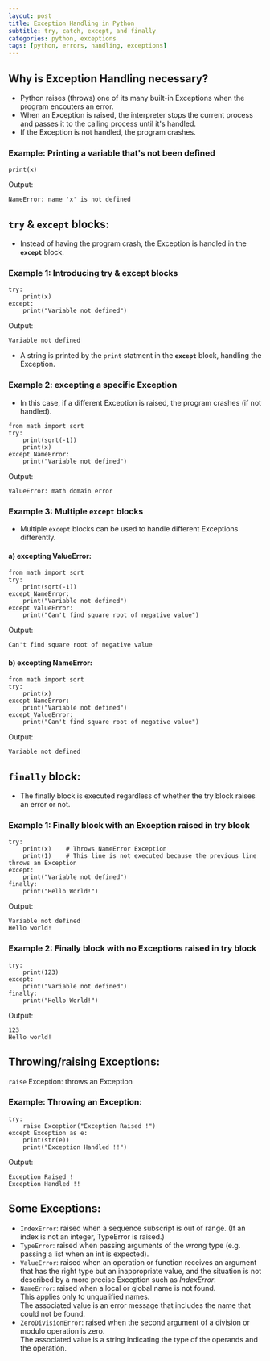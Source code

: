 ```yaml
---
layout: post
title: Exception Handling in Python
subtitle: try, catch, except, and finally
categories: python, exceptions
tags: [python, errors, handling, exceptions]
---
```


## Why is Exception Handling necessary?
- Python raises (throws) one of its many built-in Exceptions when the program encouters an error.
- When an Exception is raised, the interpreter stops the current process and passes it to the calling process until it's handled. 
- If the Exception is not handled, the program crashes.

### Example: Printing a variable that's not been defined
```
print(x)
```
Output:
```
NameError: name 'x' is not defined
```

## `try` & `except` blocks:
- Instead of having the program crash, the Exception is handled in the **`except`** block.
### Example 1: Introducing try & except blocks
```
try:
    print(x)
except:
    print("Variable not defined")
```
Output:
```
Variable not defined
```
- A string is printed by the `print` statment in the **`except`** block, handling the Exception.

### Example 2: excepting a specific Exception
- In this case, if a different Exception is raised, the program crashes (if not handled).

```
from math import sqrt
try:
    print(sqrt(-1))
    print(x)
except NameError:
    print("Variable not defined")
```
Output:
```
ValueError: math domain error
```

### Example 3: Multiple `except` blocks
- Multiple `except` blocks can be used to handle different Exceptions differently.
#### a) excepting ValueError:
```
from math import sqrt
try:
    print(sqrt(-1))
except NameError:
    print("Variable not defined")
except ValueError:
    print("Can't find square root of negative value")

```
Output:
```
Can't find square root of negative value
```
#### b) excepting NameError:
```
from math import sqrt
try:
    print(x)
except NameError:
    print("Variable not defined")
except ValueError:
    print("Can't find square root of negative value")

```
Output:
```
Variable not defined
```

## `finally` block:
- The finally block is executed regardless of whether the try block raises an error or not.
### Example 1: Finally block with an Exception raised in try block
```
try:
    print(x)    # Throws NameError Exception
    print(1)    # This line is not executed because the previous line throws an Exception
except:
    print("Variable not defined")
finally:
    print("Hello World!")
```
Output:
```
Variable not defined
Hello world!
```

### Example 2: Finally block with no Exceptions raised in try block
```
try:
    print(123)
except:
    print("Variable not defined")
finally:
    print("Hello World!")
```
Output:
```
123
Hello world!
```

## Throwing/raising Exceptions:
`raise` Exception: throws an Exception
### Example: Throwing an Exception:
```
try:
    raise Exception("Exception Raised !")
except Exception as e:
    print(str(e))
    print("Exception Handled !!")
```
Output:
```
Exception Raised !
Exception Handled !!
```
## Some Exceptions:
- `IndexError`: raised when a sequence subscript is out of range. (If an index is not an integer, TypeError is raised.)
- `TypeError`: raised when passing arguments of the wrong type (e.g. passing a list when an int is expected).
- `ValueError`: raised when an operation or function receives an argument that has the right type but an inappropriate value, and the situation is not described by a more precise Exception such as *IndexError*.
- `NameError`: raised when a local or global name is not found. 
<br/>This applies only to unqualified names. 
<br/>The associated value is an error message that includes the name that could not be found.
- `ZeroDivisionError`: raised when the second argument of a division or modulo operation is zero. 
<br/>The associated value is a string indicating the type of the operands and the operation.



